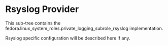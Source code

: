 # Rsyslog Provider

This sub-tree contains the fedora.linux_system_roles.private_logging_subrole_rsyslog implementation.

Rsyslog specific configuration will be described here if any.
